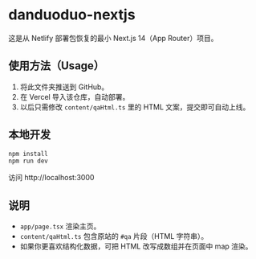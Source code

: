 # danduoduo-nextjs

这是从 Netlify 部署包恢复的最小 Next.js 14（App Router）项目。

## 使用方法（Usage）
1. 将此文件夹推送到 GitHub。
2. 在 Vercel 导入该仓库，自动部署。
3. 以后只需修改 `content/qaHtml.ts` 里的 HTML 文案，提交即可自动上线。

## 本地开发
```bash
npm install
npm run dev
```
访问 http://localhost:3000

## 说明
- `app/page.tsx` 渲染主页。
- `content/qaHtml.ts` 包含原站的 `#qa` 片段（HTML 字符串）。
- 如果你更喜欢结构化数据，可把 HTML 改写成数组并在页面中 map 渲染。

